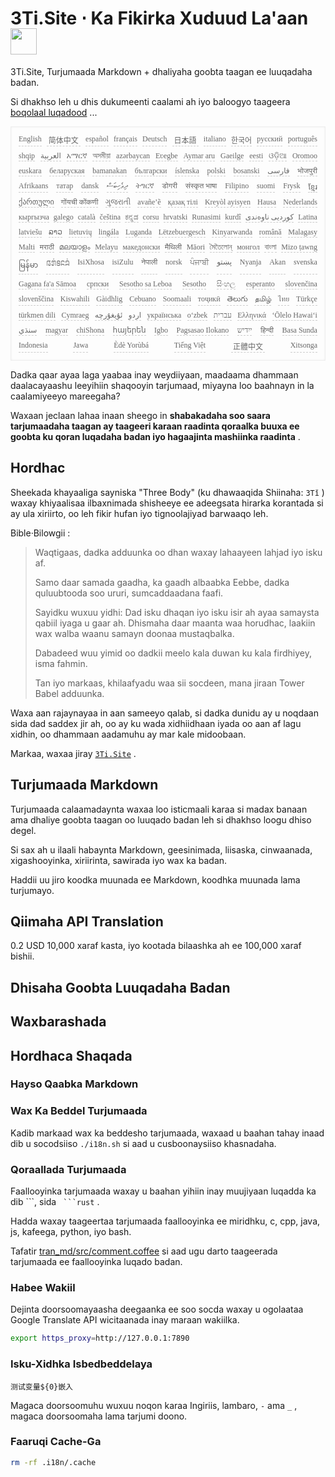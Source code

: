 <h1 style="justify-content:space-between">3Ti.Site ⋅ Ka Fikirka Xuduud La'aan<img src="//i-01.eu.org/3Ti/logo.svg" style="user-select:none;margin-top:-1px;width:42px"></h1>

3Ti.Site, Turjumaada Markdown + dhaliyaha goobta taagan ee luuqadaha badan.

Si dhakhso leh u dhis dukumeenti caalami ah iyo baloogyo taageera [boqolaal luqadood](https://github.com/i18n-site/node/blob/main/lang/src/index.js) ...

<pre class="langli" style="display:flex;flex-wrap:wrap;background:transparent;border:1px solid #eee;font-size:12px;box-shadow:0 0 3px inset #eee;padding:12px 5px 4px 12px;justify-content:space-between;"><style>pre.langli i{font-weight:300;font-family:s;margin-right:7px;margin-bottom:8px;font-style:normal;color:#666;border-bottom:1px dashed #ccc;}</style><i>English</i><i> 简体中文 </i><i>español</i><i>français</i><i>Deutsch</i><i> 日本語 </i><i>italiano</i><i>한국어</i><i>русский</i><i>português</i><i>shqip</i><i>‫العربية‬</i><i>አማርኛ</i><i>অসমীয়া</i><i>azərbaycan</i><i>Eʋegbe</i><i>Aymar aru</i><i>Gaeilge</i><i>eesti</i><i>ଓଡ଼ିଆ</i><i>Oromoo</i><i>euskara</i><i>беларуская</i><i>bamanakan</i><i>български</i><i>íslenska</i><i>polski</i><i>bosanski</i><i>‫فارسی‬</i><i>भोजपुरी</i><i>Afrikaans</i><i>татар</i><i>dansk</i><i>‫ދިވެހިބަސް‬</i><i>ትግርኛ</i><i>डोगरी</i><i>संस्कृत भाषा</i><i>Filipino</i><i>suomi</i><i>Frysk</i><i>ខ្មែរ</i><i>ქართული</i><i>गोंयची कोंकणी</i><i>ગુજરાતી</i><i>avañe’ẽ</i><i>қазақ тілі</i><i>Kreyòl ayisyen</i><i>Hausa</i><i>Nederlands</i><i>кыргызча</i><i>galego</i><i>català</i><i>čeština</i><i>ಕನ್ನಡ</i><i>corsu</i><i>hrvatski</i><i>Runasimi</i><i>kurdî</i><i>‫کوردیی ناوەندی‬</i><i>Latina</i><i>latviešu</i><i>ລາວ</i><i>lietuvių</i><i>lingála</i><i>Luganda</i><i>Lëtzebuergesch</i><i>Kinyarwanda</i><i>română</i><i>Malagasy</i><i>Malti</i><i>मराठी</i><i>മലയാളം</i><i>Melayu</i><i>македонски</i><i>मैथिली</i><i>Māori</i><i>মৈতৈলোন্</i><i>монгол</i><i>বাংলা</i><i>Mizo ṭawng</i><i>မြန်မာ</i><i>𞄀𞄄𞄰𞄩𞄍𞄜𞄰</i><i>IsiXhosa</i><i>isiZulu</i><i>नेपाली</i><i>norsk</i><i>ਪੰਜਾਬੀ</i><i>‫پښتو‬</i><i>Nyanja</i><i>Akan</i><i>svenska</i><i>Gagana fa'a Sāmoa</i><i>српски</i><i>Sesotho sa Leboa</i><i>Sesotho</i><i>සිංහල</i><i>esperanto</i><i>slovenčina</i><i>slovenščina</i><i>Kiswahili</i><i>Gàidhlig</i><i>Cebuano</i><i>Soomaali</i><i>тоҷикӣ</i><i>తెలుగు</i><i>தமிழ்</i><i>ไทย</i><i>Türkçe</i><i>türkmen dili</i><i>Cymraeg</i><i>‫ئۇيغۇرچە‬</i><i>‫اردو‬</i><i>українська</i><i>o‘zbek</i><i>‫עברית‬</i><i>Ελληνικά</i><i>ʻŌlelo Hawaiʻi</i><i>‫سنڌي‬</i><i>magyar</i><i>chiShona</i><i>հայերեն</i><i>Igbo</i><i>Pagsasao Ilokano</i><i>‫ייִדיש‬</i><i>हिन्दी</i><i>Basa Sunda</i><i>Indonesia</i><i>Jawa</i><i>Èdè Yorùbá</i><i>Tiếng Việt</i><i> 正體中文 </i><i>Xitsonga</i></pre>

Dadka qaar ayaa laga yaabaa inay weydiiyaan, maadaama dhammaan daalacayaashu leeyihiin shaqooyin tarjumaad, miyayna loo baahnayn in la caalamiyeeyo mareegaha?

Waxaan jeclaan lahaa inaan sheego in **shabakadaha soo saara tarjumaadaha taagan ay taageeri karaan raadinta qoraalka buuxa ee goobta ku qoran luqadaha badan iyo hagaajinta mashiinka raadinta** .

## Hordhac

Sheekada khayaaliga sayniska &quot;Three Body&quot; (ku dhawaaqida Shiinaha: `3Tǐ` ) waxay khiyaalisaa ilbaxnimada shisheeye ee adeegsata hirarka korantada si ay ula xiriirto, oo leh fikir hufan iyo tignoolajiyad barwaaqo leh.

Bible·Bilowgii :

> Waqtigaas, dadka adduunka oo dhan waxay lahaayeen lahjad iyo isku af.
>
> Samo daar samada gaadha, ka gaadh albaabka Eebbe, dadka quluubtooda soo ururi, sumcaddaadana faafi.
>
> Sayidku wuxuu yidhi: Dad isku dhaqan iyo isku isir ah ayaa samaysta qabiil iyaga u gaar ah. Dhismaha daar maanta waa horudhac, laakiin wax walba waanu samayn doonaa mustaqbalka.
>
> Dabadeed wuu yimid oo dadkii meelo kala duwan ku kala firdhiyey, isma fahmin.
>
> Tan iyo markaas, khilaafyadu waa sii socdeen, mana jiraan Tower Babel adduunka.

Waxa aan rajaynayaa in aan sameeyo qalab, si dadka dunidu ay u noqdaan sida dad saddex jir ah, oo ay ku wada xidhiidhaan iyada oo aan af lagu xidhin, oo dhammaan aadamuhu ay mar kale midoobaan.

Markaa, waxaa jiray [`3Ti.Site`](//3Ti.Site) .

## Turjumaada Markdown

Turjumaada calaamadaynta waxaa loo isticmaali karaa si madax banaan ama dhaliye goobta taagan oo luuqado badan leh si dhakhso loogu dhiso degel.

Si sax ah u ilaali habaynta Markdown, geesinimada, liisaska, cinwaanada, xigashooyinka, xiriirinta, sawirada iyo wax ka badan.

Haddii uu jiro koodka muunada ee Markdown, koodhka muunada lama turjumayo.

## Qiimaha API Translation

0.2 USD 10,000 xaraf kasta, iyo kootada bilaashka ah ee 100,000 xaraf bishii.

## Dhisaha Goobta Luuqadaha Badan

## Waxbarashada

## Hordhaca Shaqada

### Hayso Qaabka Markdown

### Wax Ka Beddel Turjumaada

Kadib markaad wax ka beddesho tarjumaada, waxaad u baahan tahay inaad dib u socodsiiso `./i18n.sh` si aad u cusboonaysiiso khasnadaha.

### Qoraallada Turjumaada

Faallooyinka tarjumaada waxay u baahan yihiin inay muujiyaan luqadda ka dib \```, sida ` ```rust` .

Hadda waxay taageertaa tarjumaada faallooyinka ee miridhku, c, cpp, java, js, kafeega, python, iyo bash.

Tafatir [tran_md/src/comment.coffee](https://github.com/i18n-site/node/blob/main/tran_md/src/comment.coffee) si aad ugu darto taageerada tarjumaada ee faallooyinka luqado badan.

### Habee Wakiil

Dejinta doorsoomayaasha deegaanka ee soo socda waxay u ogolaataa Google Translate API wicitaanada inay maraan wakiilka.

```bash
export https_proxy=http://127.0.0.1:7890
```

### Isku-Xidhka Isbedbeddelaya

```
测试变量${0}嵌入
```

Magaca doorsoomuhu wuxuu noqon karaa Ingiriis, lambaro, `-` ama `_` , magaca doorsoomaha lama tarjumi doono.

### Faaruqi Cache-Ga

```bash
rm -rf .i18n/.cache
```
